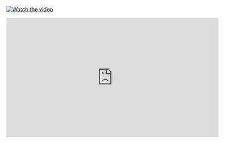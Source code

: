 [![Watch the video](https://img.youtube.com/vi/TR46_H1Yzh4/hqdefault.jpg)](https://www.youtube.com/watch?v=TR46_H1Yzh4)

<iframe width="560" height="315" src="https://www.youtube.com/embed/TR46_H1Yzh4?si=Bssjl3GtBOq4SdKA" title="YouTube video player" frameborder="0" allow="accelerometer; autoplay; clipboard-write; encrypted-media; gyroscope; picture-in-picture; web-share" referrerpolicy="strict-origin-when-cross-origin" allowfullscreen></iframe>
